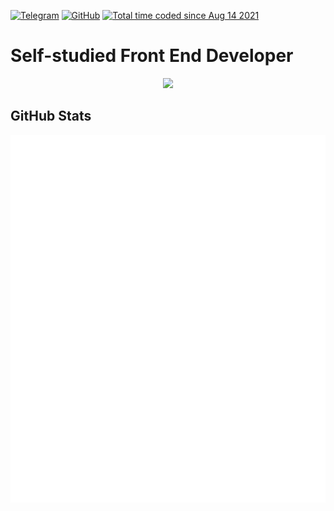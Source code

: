<a href="https://t.me/yota404" target="_blank"><img src="https://img.shields.io/badge/-Telegram-0088cc?style=for-the-badge&logo=telegram" alt="Telegram"></a>
<a href="https://github.com/Yota002/" target="_blank"><img src="https://img.shields.io/badge/-GitHub-181717?style=for-the-badge&logo=github" alt="GitHub"></a>
<a href="https://wakatime.com/@2c5ed805-783e-4011-ae88-70cd315d679e" target="_blank"><img src="https://wakatime.com/badge/user/2c5ed805-783e-4011-ae88-70cd315d679e.svg?style=for-the-badge" alt="Total time coded since Aug 14 2021" /></a>
<h1>Self-studied Front End Developer</h1>
<p align="center">
  <a href="https://skillicons.dev">
    <img src="https://skillicons.dev/icons?i=angular,vue,react,js,ts,nodejs,html,css,sass,vscode,vercel,heroku,figma,ps,ai&perline=20" />
  </a>
</p>

## GitHub Stats
<img align="left" src="https://github.com/Yota002/github-stats-transparent/blob/output/generated/overview.svg" />
<img align="center" src="https://github.com/Yota002/github-stats-transparent/blob/output/generated/languages.svg" />

